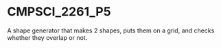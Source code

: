 # CMPSCI_2261_P5
A shape generator that makes 2 shapes, puts them on a grid, and checks whether they overlap or not.
